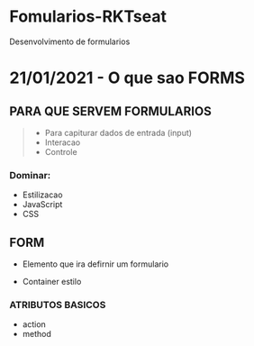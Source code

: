 # Fomularios-RKTseat
 Desenvolvimento de formularios

 # 21/01/2021 - O que sao FORMS

## PARA QUE SERVEM FORMULARIOS

> - Para capiturar dados de entrada (input)
> - Interacao
> - Controle

### Dominar:
- Estilizacao
- JavaScript
- CSS

## FORM

- <form> Elemento que ira defirnir um formulario
- Container estilo <section> <footer>

### ATRIBUTOS BASICOS

- action
- method
